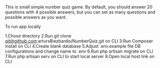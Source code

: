 This is small simple number quiz game.
By default, you should answer 20 questions with 4 possible answers,
but you can set as many questions and possible answers as you want.

To run app locally

1.Chose directory
2.Run git clone git@github.com:artursBiezbardis/NumberQuiz.git on CLI
3.Run Composer install on CLI
4.Create blank database
5.Adjust .env.example file DB configurations and change name to .env
6.Run php artisan migrate on CLI
7.Run php artisan serv on CLI to start local server
8.Open local host link on CLI
